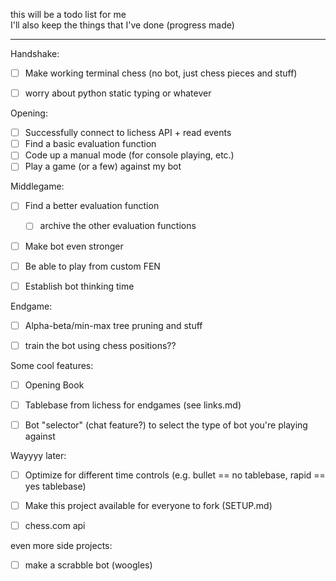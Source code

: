 this will be a todo list for me  
I'll also keep the things that I've done (progress made)

---

Handshake:
- [ ] Make working terminal chess (no bot, just chess pieces and stuff)

- [ ] worry about python static typing or whatever

Opening:
- [ ] Successfully connect to lichess API + read events
- [ ] Find a basic evaluation function 
- [ ] Code up a manual mode (for console playing, etc.)
- [ ] Play a game (or a few) against my bot

Middlegame:
- [ ] Find a better evaluation function
    - [ ] archive the other evaluation functions
- [ ] Make bot even stronger
- [ ] Be able to play from custom FEN
- [ ] Establish bot thinking time


Endgame:
- [ ] Alpha-beta/min-max tree pruning and stuff
- [ ] train the bot using chess positions??


Some cool features:
- [ ] Opening Book
- [ ] Tablebase from lichess for endgames (see links.md)
- [ ] Bot "selector" (chat feature?) to select the type of bot you're playing against


Wayyyy later:
- [ ] Optimize for different time controls (e.g. bullet == no tablebase, rapid == yes tablebase)
- [ ] Make this project available for everyone to fork (SETUP.md)
- [ ] chess.com api


even more side projects:
- [ ] make a scrabble bot (woogles)